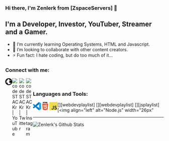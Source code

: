 ### Hi there, I'm Zenlerk from [ZspaceServers] 👋

## I'm a Developer, Investor, YouTuber, Streamer and a Gamer.

- 🌱 I’m currently learning Operating Systems, HTML and Javascript.
- 👯 I’m looking to collaborate with other content creators.
- ⚡ Fun fact: I hate coding, but do too much of it...

### Connect with me:

[<img align="left" alt="codeSTACKr.com" width="22px" src="https://raw.githubusercontent.com/iconic/open-iconic/master/svg/globe.svg" />][website]
[<img align="left" alt="codeSTACKr | YouTube" width="22px" src="https://cdn.jsdelivr.net/npm/simple-icons@v3/icons/youtube.svg" />][youtube]
[<img align="left" alt="codeSTACKr | Twitter" width="22px" src="https://cdn.jsdelivr.net/npm/simple-icons@v3/icons/twitter.svg" />][twitter]
[<img align="left" alt="codeSTACKr | Instagram" width="22px" src="https://cdn.jsdelivr.net/npm/simple-icons@v3/icons/instagram.svg" />][instagram]

<br />

### Languages and Tools:

[<img align="left" alt="Visual Studio Code" width="26px" src="https://raw.githubusercontent.com/github/explore/80688e429a7d4ef2fca1e82350fe8e3517d3494d/topics/visual-studio-code/visual-studio-code.png" />][webdevplaylist]
[<img align="left" alt="HTML5" width="26px" src="https://raw.githubusercontent.com/github/explore/80688e429a7d4ef2fca1e82350fe8e3517d3494d/topics/html/html.png" />][webdevplaylist]
[<img align="left" alt="JavaScript" width="26px" src="https://raw.githubusercontent.com/github/explore/80688e429a7d4ef2fca1e82350fe8e3517d3494d/topics/javascript/javascript.png" />][jsplaylist]
[<img align="left" alt="Node.js" width="26px" 

---

  <img align="left" alt="Zenlerk's Github Stats" src="https://github-readme-stats.codestackr.vercel.app/api?username=Zenlerk&show_icons=true&hide_border=true" />

</details>

[website]: https://zspaceservers.com
[twitter]: https://twitter.com/Zenlerk
[youtube]: https://youtube.com/c/Zenlerk
[instagram]: https://instagram.com/Zenlerk
